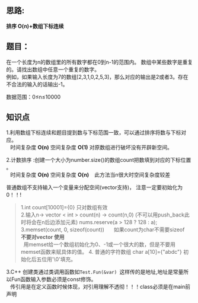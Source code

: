 ## 思路:  
__排序 O(n)+数组下标连续__

## 题目：
在一个长度为n的数组里的所有数字都在0到n-1的范围内。 数组中某些数字是重复的。请找出数组中任意一个重复的数字。  
例如，如果输入长度为7的数组[2,3,1,0,2,5,3]，那么对应的输出是2或者3。存在不合法的输入的话输出-1。

数据范围：0≤n≤10000 

## 知识点
1.利用数组下标连续和题目提到数与下标范围一致，可以通过排序将数与下标对应。  
&ensp; 时间复杂度 __O(n)__ 空间复杂度 __O(1)__ 对原数组进行破坏没有开辟新空间。  

2.计数排序 :创建一个大小为number.size()的数组count把数填到对应的下标位置 。  
&ensp; 时间复杂度 __O(n)__ 空间复杂度 __O(n)__ 
&ensp; 此方法当n很大时空间复杂度较差  
  
普通数组不支持输入一个变量来分配空间(vector支持)， 注意一定要初始化为0！！!  
> 1.int count[10001]={0} 只对数组有效   
> 2.输入n->  vector < int > count(n) -> count(n,0) (不可以用push_back此时将会在n后边添加元素)    nums.reserve(a > 128 ? 128 : a);
> 3.memset(count, 0, sizeof(count)) &ensp; &ensp; 如果count为char不需要sizeof  &ensp; &ensp;__不要对vector 使用__      
> &ensp;用memset给一个数组初始化为0、-1或一个很大的数，但是不要用memset函数来赋具体的值。
> 4. 普通的字符数组 char a[10]={"abdc"} 初始化后五位用'\0'填充。


3.C++ 创建类通过类调用函数如`Test.Fun(&var) `这样传的是地址,地址是常量所以Fun函数输入参数必须是const修饰。  
 &ensp; 传引用是在定义函数时候体现，对引用理解不透彻！！！class必须是在main前声明
